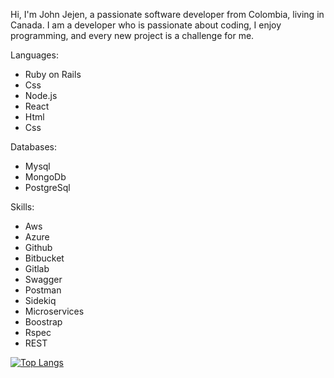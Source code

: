 
Hi, I'm John Jejen, a passionate software developer from Colombia, living in Canada. I am a developer who is passionate about coding, I enjoy programming, and every new project is a challenge for me.

Languages:

<ul>
 <li>Ruby on Rails</li>
 <li>Css</li>
 <li>Node.js</li>
 <li>React</li>
 <li>Html</li>
 <li>Css</li>
</ul>

Databases:
<ul>
 <li>Mysql</li>
 <li>MongoDb</li>
 <li>PostgreSql</li>
</ul>

Skills:

<ul>
 <li>Aws</li>
 <li>Azure</li>
 <li>Github</li>
 <li>Bitbucket</li>
 <li>Gitlab</li>
 <li>Swagger</li>
 <li>Postman</li>
 <li>Sidekiq</li>
 <li>Microservices</li>
 <li>Boostrap</li>
 <li>Rspec</li>
 <li>REST</li>
</ul>


[![Top Langs](https://github-readme-stats.vercel.app/api/top-langs/?username=johncjejen&layout=compact)](https://github.com/johncjejen/github-readme-stats)
